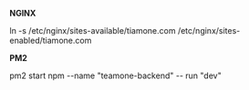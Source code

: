 **NGINX**

ln -s /etc/nginx/sites-available/tiamone.com /etc/nginx/sites-enabled/tiamone.com


**PM2**

pm2 start npm --name "teamone-backend" -- run "dev"